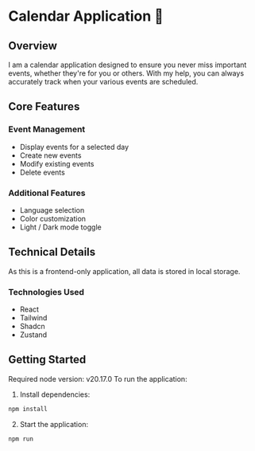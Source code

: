 # Calendar Application 📅

## Overview
I am a calendar application designed to ensure you never miss important events, whether they're for you or others. With my help, you can always accurately track when your various events are scheduled.

## Core Features
### Event Management
* Display events for a selected day
* Create new events
* Modify existing events
* Delete events

### Additional Features
* Language selection
* Color customization
* Light / Dark mode toggle

## Technical Details
As this is a frontend-only application, all data is stored in local storage.

### Technologies Used
* React
* Tailwind
* Shadcn
* Zustand

## Getting Started
Required node version: v20.17.0
To run the application:
1. Install dependencies:
```bash
npm install
```

2. Start the application:
```bash
npm run
```